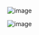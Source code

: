 ![image](https://github.com/sejongsmarcle/2024_Spring_Kaggle_Study/assets/138707859/9393bf3a-bd7e-4a52-bd4d-58ff0db0dabb)   
   
![image](https://github.com/sejongsmarcle/2024_Spring_Kaggle_Study/assets/138707859/a5215efd-19a6-4e2d-b7e0-f5243d14fd75)

